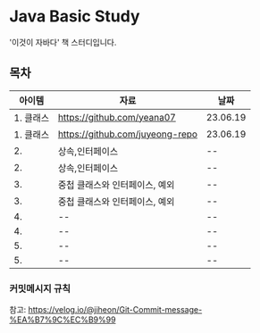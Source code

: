# Java Basic Study
'이것이 자바다' 책 스터디입니다. 

## 목차 
|아이템|자료|날짜|
|------|---|---|
|1. 클래스| https://github.com/yeana07| 23.06.19
|1. 클래스|https://github.com/juyeong-repo| 23.06.19
|2. |상속,인터페이스|--|
|2. |상속,인터페이스|--|
|3. |중첩 클래스와 인터페이스, 예외|--|
|3. |중첩 클래스와 인터페이스, 예외|--|
|4. |--|--|
|4. |--|--|
|5. |--|--|
|5. |--|--|



### 커밋메시지 규칙
참고: https://velog.io/@jiheon/Git-Commit-message-%EA%B7%9C%EC%B9%99
